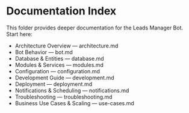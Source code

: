 # Documentation Index

This folder provides deeper documentation for the Leads Manager Bot. Start here:

- Architecture Overview — architecture.md
- Bot Behavior — bot.md
- Database & Entities — database.md
- Modules & Services — modules.md
- Configuration — configuration.md
- Development Guide — development.md
- Deployment — deployment.md
- Notifications & Scheduling — notifications.md
- Troubleshooting — troubleshooting.md
- Business Use Cases & Scaling — use-cases.md
